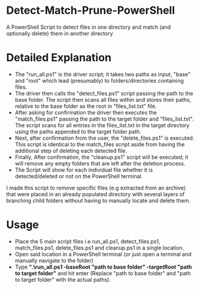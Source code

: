 # Detect-Match-Prune-PowerShell
A PowerShell Script to detect files in one directory and match (and optionally delete) them in another directory

# Detailed Explanation
- The "run_all.ps1" is the driver script; it takes two paths as input, "base" and "root" which lead (presumably) to folders/directories containing files.
- The driver then calls the "detect_files.ps1" script passing the path to the base folder. The script then scans all files within and stores their paths, relative to the base folder as the root in  "files_list.txt" file.
- After asking for confirmation the driver then executes the "match_files.ps1" passing the path to the target folder and "files_list.txt". The script scans for all entries in the files_list.txt in the target directory using the paths appended to the target folder path.
- Next, after confirmation from the user, the "delete_files.ps1" is executed. This script is identical to the match_files script aside from having the additional step of deleting each detected file.
- Finally, After confirmation, the "cleanup.ps1" script will be executed; it will remove any empty folders that are left after the deletion process.
- The Script will show for each individual file whether it is detected/deleted or not on the PowerShell terminal.

I made this script to remove specific files (e.g extracted from an archive) that were placed in an already populated directory with several layers of branching child folders without having to manually locate and delete them.

# Usage
- Place the 5 main script files i.e run_all.ps1, detect_files.ps1, match_files.ps1, delete_files.ps1 and cleanup.ps1 in a single location.
- Open said location in a PowerShell terminal (or just open a terminal and manually navigate to the folder)
- Type **".\run_all.ps1 -baseRoot "path to base folder" -targetRoot "path to target folder"** and hit enter (Replace "path to base folder" and "path to target folder" with the actual paths).
